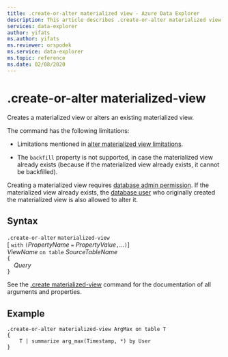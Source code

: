 ```yaml
---
title: .create-or-alter materialized view - Azure Data Explorer
description: This article describes .create-or-alter materialized view in Azure Data Explorer.
services: data-explorer
author: yifats
ms.author: yifats
ms.reviewer: orspodek
ms.service: data-explorer
ms.topic: reference
ms.date: 02/08/2020
---
```

# .create-or-alter materialized-view

Creates a materialized view or alters an existing materialized view.

The command has the following limitations:

* Limitations mentioned in [alter materialized view limitations](materialized-view-alter.md#alter-materialized-view-limitations).

* The `backfill` property is not supported, in case the materialized view already exists (because if the materialized view already exists, it cannot be backfilled).

Creating a materialized view requires [database admin permission](../management/access-control/role-based-authorization.md). If the materialized view already exists, the [database user](../management/access-control/role-based-authorization.md) who originally created the materialized view is also allowed to alter it.

## Syntax

`.create-or-alter` `materialized-view` <br>
[ `with` `(`*PropertyName* `=` *PropertyValue*`,`...`)`] <br>
*ViewName* `on table` *SourceTableName* <br>
`{`<br>&nbsp;&nbsp;&nbsp;&nbsp;*Query*<br>`}`

See the [.create materialized-view](materialized-view-create.md) command for the documentation of all arguments and properties.

## Example

```kusto
.create-or-alter materialized-view ArgMax on table T
{
    T | summarize arg_max(Timestamp, *) by User
}
```
